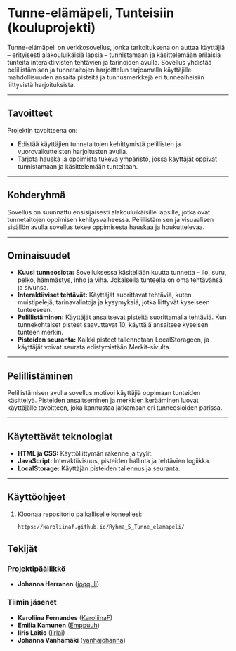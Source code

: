 # Tunne-elämäpeli, Tunteisiin (kouluprojekti)

Tunne-elämäpeli on verkkosovellus, jonka tarkoituksena on auttaa käyttäjiä – erityisesti alakouluikäisiä lapsia – tunnistamaan ja käsittelemään erilaisia tunteita interaktiivisten tehtävien ja tarinoiden avulla. Sovellus yhdistää pelillistämisen ja tunnetaitojen harjoittelun tarjoamalla käyttäjille mahdollisuuden ansaita pisteitä ja tunnusmerkkejä eri tunneaiheisiin liittyvistä harjoituksista.

---

## Tavoitteet

Projektin tavoitteena on:
- Edistää käyttäjien tunnetaitojen kehittymistä pelillisten ja vuorovaikutteisten harjoitusten avulla.
- Tarjota hauska ja oppimista tukeva ympäristö, jossa käyttäjät oppivat tunnistamaan ja käsittelemään tunteitaan.

---

## Kohderyhmä

Sovellus on suunnattu ensisijaisesti alakouluikäisille lapsille, jotka ovat tunnetaitojen oppimisen kehitysvaiheessa. Pelillistämisen ja visuaalisen sisällön avulla sovellus tekee oppimisesta hauskaa ja houkuttelevaa.

---

## Ominaisuudet

- **Kuusi tunneosiota:** Sovelluksessa käsitellään kuutta tunnetta – ilo, suru, pelko, hämmästys, inho ja viha. Jokaisella tunteella on oma tehtävänsä ja sivunsa.
- **Interaktiiviset tehtävät:** Käyttäjät suorittavat tehtäviä, kuten muistipelejä, tarinavalintoja ja kysymyksiä, jotka liittyvät kyseiseen tunteeseen.
- **Pelillistäminen:** Käyttäjät ansaitsevat pisteitä suorittamalla tehtäviä. Kun tunnekohtaiset pisteet saavuttavat 10, käyttäjä ansaitsee kyseisen tunteen merkin.
- **Pisteiden seuranta:** Kaikki pisteet tallennetaan LocalStorageen, ja käyttäjät voivat seurata edistymistään Merkit-sivulta.

---

## Pelillistäminen

Pelillistämisen avulla sovellus motivoi käyttäjiä oppimaan tunteiden käsittelyä. Pisteiden ansaitseminen ja merkkien kerääminen luovat käyttäjälle tavoitteen, joka kannustaa jatkamaan eri tunneosioiden parissa.

---

## Käytettävät teknologiat

- **HTML ja CSS:** Käyttöliittymän rakenne ja tyylit.
- **JavaScript:** Interaktiivisuus, pisteiden hallinta ja tehtävien logiikka.
- **LocalStorage:** Käyttäjän pisteiden tallennus ja seuranta.

---

## Käyttöohjeet

1. Kloonaa repositorio paikalliselle koneellesi:
   ```bash
   https://karoliinaf.github.io/Ryhma_5_Tunne_elamapeli/


## Tekijät

### Projektipäällikkö
- **Johanna Herranen** ([joqquli](https://github.com/joqquli))

### Tiimin jäsenet
- **Karoliina Fernandes** ([KaroliinaF](https://github.com/KaroliinaF))
- **Emilia Kamunen** ([Emppuuh](https://github.com/Emppuuh))
- **Iiris Laitio** ([Iirlai](https://github.com/Iirlai))
- **Johanna Vanhamäki** ([vanhajohanna](https://github.com/vanhajohanna))

